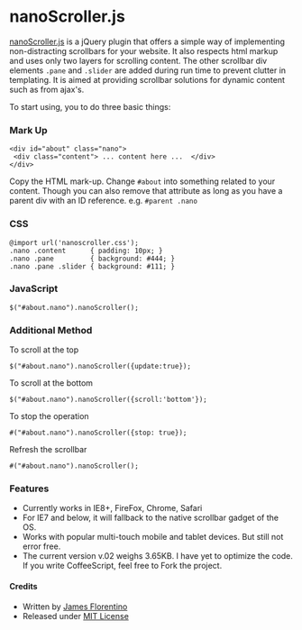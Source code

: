 # nanoScroller.js
[nanoScroller.js](http://jamesflorentino.com/jquery.nanoscroller) is a jQuery plugin that offers a simple way of implementing non-distracting scrollbars for your website. It also respects html markup and uses only two layers for scrolling content. The other scrollbar div elements `.pane` and `.slider` are added during run time to prevent clutter in templating. It is aimed at providing scrollbar solutions for dynamic content such as from ajax's.

To start using, you to do three basic things:

### Mark Up
    <div id="about" class="nano">
     <div class="content"> ... content here ...  </div> 
    </div>

Copy the HTML mark-up. Change `#about` into something related to your content. Though you can also remove that attribute as long as you have a parent div with an ID reference. e.g. `#parent .nano`

### CSS
    @import url('nanoscroller.css');
    .nano .content      { padding: 10px; }
    .nano .pane         { background: #444; }
    .nano .pane .slider { background: #111; }

### JavaScript
    $("#about.nano").nanoScroller();

### Additional Method

To scroll at the top

    $("#about.nano").nanoScroller({update:true});

To scroll at the bottom

    $("#about.nano").nanoScroller({scroll:'bottom'});

To stop the operation

    #("#about.nano").nanoScroller({stop: true});

Refresh the scrollbar

    #("#about.nano").nanoScroller();

### Features
- Currently works in IE8+, FireFox, Chrome, Safari
- For IE7 and below, it will fallback to the native scrollbar gadget of the OS.
- Works with popular multi-touch mobile and tablet devices. But still not error free.
- The current version v.02 weighs 3.65KB. I have yet to optimize the code. If you write CoffeeScript, feel free to Fork the project.

#### Credits
- Written by [James Florentino](http://jamesflorentino.com)
- Released under [MIT License](http://www.opensource.org/licenses/mit-license.php)
